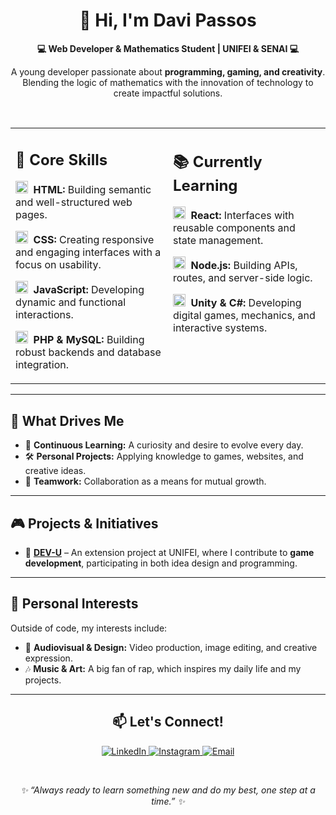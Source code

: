 <div align="center">
  <h1>👋 Hi, I'm Davi Passos</h1>
  <p><b>💻 Web Developer & Mathematics Student | UNIFEI & SENAI 💻</b></p>
  <p>
    A young developer passionate about <strong>programming, gaming, and creativity</strong>. Blending the logic of mathematics with the innovation of technology to create impactful solutions.
  </p>
</div>

<br>

<table width="100%">
  <tr valign="top">
    <td width="50%">
      <h2>🚀 Core Skills</h2>
      <p><img src="https://cdn.simpleicons.org/html5/E34F26" width="20" height="20" alt="HTML5"/>&nbsp; <b>HTML:</b> Building semantic and well-structured web pages.</p>
      <p><img src="https://cdn.simpleicons.org/css3/1572B6" width="20" height="20" alt="CSS3"/>&nbsp; <b>CSS:</b> Creating responsive and engaging interfaces with a focus on usability.</p>
      <p><img src="https://cdn.simpleicons.org/javascript/F7DF1E" width="20" height="20" alt="JavaScript"/>&nbsp; <b>JavaScript:</b> Developing dynamic and functional interactions.</p>
      <p><img src="https://cdn.simpleicons.org/php/777BB4" width="20" height="20" alt="PHP"/>&nbsp; <b>PHP & MySQL:</b> Building robust backends and database integration.</p>
    </td>
    <td width="50%">
      <h2>📚 Currently Learning</h2>
      <p><img src="https://cdn.simpleicons.org/react/61DAFB" width="20" height="20" alt="React"/>&nbsp; <b>React:</b> Interfaces with reusable components and state management.</p>
      <p><img src="https://cdn.simpleicons.org/nodedotjs/339933" width="20" height="20" alt="Node.js"/>&nbsp; <b>Node.js:</b> Building APIs, routes, and server-side logic.</p>
      <p><img src="https://cdn.simpleicons.org/unity/000000" width="20" height="20" alt="Unity"/>&nbsp; <b>Unity & C#:</b> Developing digital games, mechanics, and interactive systems.</p>
    </td>
  </tr>
</table>

---

## 🧠 What Drives Me
- 🔎 **Continuous Learning:** A curiosity and desire to evolve every day.
- 🛠️ **Personal Projects:** Applying knowledge to games, websites, and creative ideas.
- 🤝 **Teamwork:** Collaboration as a means for mutual growth.

---

## 🎮 Projects & Initiatives
- 🚀 **[DEV-U](https://dev-unifei.github.io)** – An extension project at UNIFEI, where I contribute to **game development**, participating in both idea design and programming.

---

## 🎨 Personal Interests
Outside of code, my interests include:
- 🎥 **Audiovisual & Design:** Video production, image editing, and creative expression.
- 🎶 **Music & Art:** A big fan of rap, which inspires my daily life and my projects.

---

<div align="center">
  <h2>📫 Let's Connect!</h2>
  <p>
    <a href="https://www.linkedin.com/in/davipsss/" target="_blank">
      <img src="https://img.shields.io/badge/LinkedIn-0077B5?style=for-the-badge&logo=linkedin&logoColor=white" alt="LinkedIn"/>
    </a>
    <a href="https://www.instagram.com/davi_psss/" target="_blank">
      <img src="https://img.shields.io/badge/Instagram-E4405F?style=for-the-badge&logo=instagram&logoColor=white" alt="Instagram"/>
    </a>
    <a href="mailto:davipassos213@gmail.com">
      <img src="https://img.shields.io/badge/Email-D14836?style=for-the-badge&logo=gmail&logoColor=white" alt="Email"/>
    </a>
  </p>
  <br>
  <p><i>✨ “Always ready to learn something new and do my best, one step at a time.” ✨</i></p>
</div>
